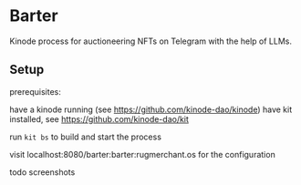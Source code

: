 # Barter

Kinode process for auctioneering NFTs on Telegram with the help of LLMs.

## Setup

prerequisites: 

have a kinode running (see https://github.com/kinode-dao/kinode)
have kit installed, see https://github.com/kinode-dao/kit


run `kit bs` to build and start the process

visit localhost:8080/barter:barter:rugmerchant.os for the configuration

todo screenshots

